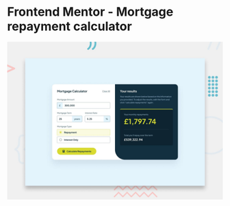 # Frontend Mentor - Mortgage repayment calculator

![Design preview for the Mortgage repayment calculator coding challenge](./preview.jpg)
